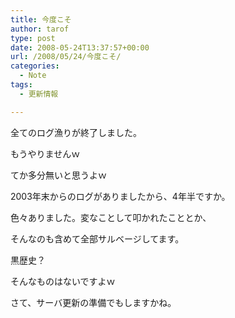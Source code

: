 ```yaml
---
title: 今度こそ
author: tarof
type: post
date: 2008-05-24T13:37:57+00:00
url: /2008/05/24/今度こそ/
categories:
  - Note
tags:
  - 更新情報

---
```

全てのログ漁りが終了しました。

もうやりませんｗ
  
てか多分無いと思うよｗ

2003年末からのログがありましたから、4年半ですか。
  
色々ありました。変なことして叩かれたこととか、
  
そんなのも含めて全部サルベージしてます。
  
黒歴史？
  
そんなものはないですよｗ

さて、サーバ更新の準備でもしますかね。
